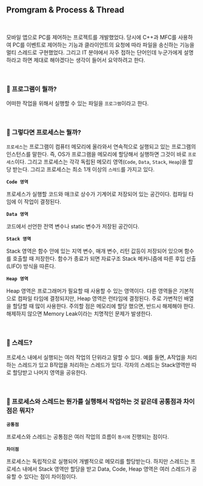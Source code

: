 ## Promgram & Process & Thread

<br>

모바일 앱으로 PC를 제어하는 프로젝트를 개발했었다. 당시에 C++과 MFC를 사용하여 PC를 이벤트로 제어하는 기능과 클라이언트의 요청에 따라 파일을 송신하는 기능을 멀티 스레드로 구현했었다. 그리고 IT 분야에서 자주 접하는 단어인데 누군가에게 설명하라고 하면 제대로 해야겠다는 생각이 들어서 요약하려고 한다.

<br>

### :book: 프로그램이 뭘까?

어떠한 작업을 위해서 실행할 수 있는 파일을 `프로그램`이라고 한다.

<br>

### :book: 그렇다면 프로세스는 뭘까?

`프로세스`는 프로그램이 컴퓨터 메모리에 올라와서 연속적으로 실행되고 있는 프로그램의 인스턴스를 말한다. 즉, OS가 프로그램을 메모리에 할당해서 실행하면 그것이 바로 `프로세스`이다. 그리고 프로세스는 각각 독립된 메모리 영역(`Code`, `Data`, `Stack`, `Heap`)을 할당 받는다. 그리고 프로세스는 최소 1개 이상의 `스레드`를 가지고 있다.

**`Code 영역`**

프로세스가 실행할 코드와 매크로 상수가 기계어로 저장되어 있는 공간이다. 컴파일 타임에 이 작업이 결정된다.

**`Data 영역`**

코드에서 선언한 전역 변수나 static 변수가 저장된 공간이다.

**`Stack 영역`**

Stack 영역은 함수 안에 있는 지역 변수, 매개 변수, 리턴 값등이 저장되어 있으며 함수를 호출할 때 저장한다. 함수가 종료가 되면 자료구조 Stack 메커니즘에 따른 후입 선출(LIFO) 방식을 따른다.

**`Heap 영역`**

Heap 영역은 프로그래머가 필요할 때 사용할 수 있는 영역이다. 다른 영역들은 기본적으로 컴파일 타임에 결정되지만, Heap 영역은 런타임에 결정된다. 주로 가변적인 배열을 할당할 때 많이 사용한다. 주의할 점은 메모리에 할당 했으면, 반드시 해제해야 한다. 해제하지 않으면 Memory Leak이라는 치명적인 문제가 발생한다.

<br>

### :book: 스레드?

프로세스 내에서 실행되는 여러 작업의 단위라고 말할 수 있다. 예를 들면, A작업을 처리하는 스레드가 있고 B작업을 처리하는 스레드가 있다. 각자의 스레드는 Stack영역만 따로 할당받고 나머지 영역을 공유한다.

<br>

### :book: 프로세스와 스레드는 뭔가를 실행해서 작업하는 것 같은데 공통점과 차이점은 뭐지?

**`공통점`**

프로세스와 스레드는 공통점은 여러 작업의 흐름이 `동시에` 진행되는 점이다.

**`차이점`**

프로세스는 독립적으로 실행되어 개별적으로 메모리를 할당받는다. 하지만 스레드는 프로세스 내에서 Stack 영역만 할당을 받고 Data, Code, Heap 영역은 여러 스레드가 공유할 수 있다는 점이 차이점이다.